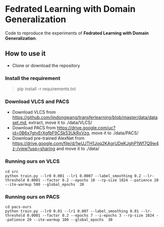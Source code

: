 # Fedrated Learning with Domain Generalization
Code to reproduce the experiments of **Fedrated Learning with Domain Generalization**.
## How to use it
* Clone or download the repository
### Install the requirement
 >  pip install -r requirements.txt
### Download VLCS and PACS
* Download VLCS from https://github.com/jindongwang/transferlearning/blob/master/data/dataset.md, extract, move it to ./data/VLCS/
* Download PACS from https://drive.google.com/uc?id=0B6x7gtvErXgfbF9CSk53UkRxVzg, move it to ./data/PACS/
* Download pre-trained AlexNet from https://drive.google.com/file/d/1wUJTH1Joq2KAgrUDeKJghP1Wf7Q9w4z-/view?usp=sharing and move it to ./data/
### Running ours on VLCS
``` 
cd src
python train.py --lr0 0.001 --lr1 0.0007 --label_smoothing 0.2 --lr-threshold 0.0001 --factor 0.2 --epochs 10 --rp-size 1024 --patience 20 --ite-warmup 500 --global_epochs  20
```
### Running ours on PACS
``` 
cd pacs-ours
python train.py --lr0 0.01 --lr1 0.007 --label_smoothing 0.01 --lr-threshold 0.0001 --factor 0.2 --epochs 7 --i-epochs 3 --rp-size 1024 --patience 20 --ite-warmup 100 --global_epochs  30
```

